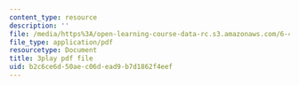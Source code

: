 ```yaml
---
content_type: resource
description: ''
file: /media/https%3A/open-learning-course-data-rc.s3.amazonaws.com/6-451-principles-of-digital-communication-ii-spring-2005/b2c6ce6d50aec06dead9b7d1862f4eef_SV08nmxzdAU.pdf
file_type: application/pdf
resourcetype: Document
title: 3play pdf file
uid: b2c6ce6d-50ae-c06d-ead9-b7d1862f4eef
---
```

